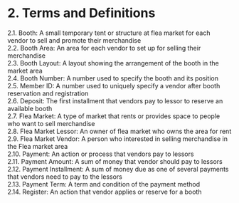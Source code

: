 # 2. Terms and Definitions

2.1.	Booth: A small temporary tent or structure at flea market for each vendor to sell and promote their merchandise<br>
2.2.	Booth Area: An area for each vendor to set up for selling their merchandise<br>
2.3.	Booth Layout: A layout showing the arrangement of the booth in the market area<br>
2.4.	Booth Number: A number used to specify the booth and its position<br>
2.5.	Member ID: A number used to uniquely specify a vendor after booth reservation and registration <br>
2.6.	Deposit: The first installment that vendors pay to lessor to reserve an available booth<br>
2.7.	Flea Market: A type of market that rents or provides space to people who want to sell merchandise<br>
2.8.	Flea Market Lessor: An owner of flea market who owns the area for rent<br>
2.9.	Flea Market Vendor: A person who interested in selling merchandise in the Flea market area<br>
2.10.	Payment: An action or process that vendors pay to lessors<br>
2.11.	Payment Amount: A sum of money that vendor should pay to lessors<br>
2.12.	Payment Installment: A sum of money due as one of several payments that vendors need to pay to the lessors<br>
2.13.	Payment Term: A term and condition of the payment method<br>
2.14.	Register: An action that vendor applies or reserve for a booth<br>
